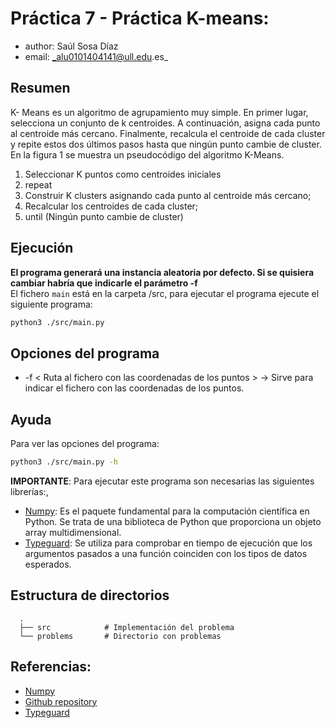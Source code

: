 # Práctica 7 - Práctica K-means: 
* author: Saúl Sosa Díaz
* email: _alu0101404141@ull.edu.es_

## Resumen
K- Means es un algoritmo de agrupamiento muy simple. En primer lugar, selecciona un
conjunto de k centroides. A continuación, asigna cada punto al centroide más cercano.
Finalmente, recalcula el centroide de cada cluster y repite estos dos últimos pasos hasta
que ningún punto cambie de cluster. En la figura 1 se muestra un pseudocódigo del
algoritmo K-Means.

1. Seleccionar K puntos como centroides iniciales
2. repeat
3.   Construir K clusters asignando cada punto al centroide más cercano;
4.   Recalcular los centroides de cada cluster;
5. until (Ningún punto cambie de cluster)



## Ejecución
**El programa generará una instancia aleatoria por defecto. Si se quisiera cambiar habría que indicarle el parámetro -f**  
El fichero `main` está en la carpeta /src, para ejecutar el programa ejecute el siguiente programa:

```BASH
python3 ./src/main.py
```

## Opciones del programa
 * -f < Ruta al fichero con las coordenadas de los puntos > -> Sirve para indicar el fichero con las coordenadas de los puntos.


## Ayuda
Para ver las opciones del programa:
```BASH
python3 ./src/main.py -h
```


**IMPORTANTE**: Para ejecutar este programa son necesarias las siguientes librerías:,
* [Numpy](https://numpy.org/doc/stable/index.html): Es el paquete fundamental para la computación científica en Python. Se trata de una biblioteca de Python que proporciona un objeto array multidimensional.
* [Typeguard](https://pypi.org/project/typeguard/): Se utiliza para comprobar en tiempo de ejecución que los argumentos pasados a una función coinciden con los tipos de datos esperados.


## Estructura de directorios
```
  .
  ├── src            # Implementación del problema
  └── problems       # Directorio con problemas
```

## Referencias:
* [Numpy](https://numpy.org/doc/stable/index.html)
* [Github repository](https://github.com/Saul-Sosa-Diaz/Diseno-y-analisis-de-algoritmos.git)
* [Typeguard](https://pypi.org/project/typeguard/)


[Python website]: <https://www.python.org/downloads/>
